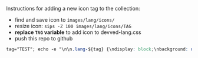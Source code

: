 Instructions for adding a new icon tag to the collection:

  - find and save icon to `images/lang/icons/`
  - resize icon: `sips -Z 100 images/lang/icons/TAG`
  - **replace `TAG` variable** to add icon to devved-lang.css 
  - push this repo to github

```css
tag="TEST"; echo -e "\n\n.lang-${tag} {\ndisplay: block;\nbackground: url(https://github.com/devvedNET/blog-assets/blob/master/images/lang/icons/${tag}.png?raw=true);\n}" >> /var/www/html/wp-content/themes/twentyseventeen/devved-lang.css
```
